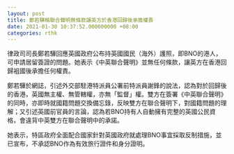 ```yaml
---
layout: post
title: 鄭若驊稱聯合聲明無條款讓英方於香港回歸後承擔權責
date: 2021-01-30 10:37:52.000000000 +08:00
categories: rthk
---
```


律政司司長鄭若驊回應英國政府公布持英國國民（海外）護照，即BNO的港人，可申請居留簽證的問題。她表示《中英聯合聲明》並無任何條款，讓英方在香港回歸袓國後承擔任何權責。

鄭若驊於網誌，引述外交部駐港特派員公署前特派員謝鋒的說法，認為對於回歸後的香港，英國無主權、無管轄權，亦無「監督」權。雙方在簽署《中英聯合聲明》的同時，亦即時就國籍問題交換備忘錄，反映雙方在聯合聲明下，對國籍問題的理解；又引述英國前官員的言論，認為若BNO持有人自動擁有完整的英國公民資格，會違背中英雙方在聯合聲明中的承諾。

她表示，特區政府全面配合國家針對英國政府就處理BNO事宜採取反制措施，並已宣布，不承認BNO作為有效旅行證件和身分證明。
